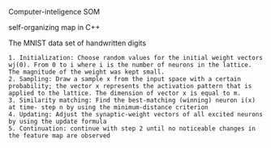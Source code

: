 Computer-inteligence SOM

self-organizing map in C++

The MNIST data set of handwritten digits

    1. Initialization: Choose random values for the initial weight vectors wj(0). From 0 to i where i is the number of neurons in the lattice. The magnitude of the weight was kept small.
    2. Sampling: Draw a sample x from the input space with a certain probability; the vector x represents the activation pattern that is applied to the lattice. The dimension of vector x is equal to m.
    3. Similarity matching: Find the best-matching (winning) neuron i(x) at time- step n by using the minimum-distance criterion
    4. Updating: Adjust the synaptic-weight vectors of all excited neurons by using the update formula
    5. Continuation: continue with step 2 until no noticeable changes in the feature map are observed

